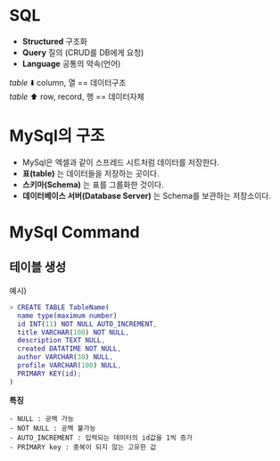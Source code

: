 # SQL

- __Structured__ 구조화
- __Query__ 질의 (CRUD를 DB에게 요청)
- __Language__ 공통의 약속(언어)  

*table* ⬇️ column, 열  == 데이터구조  
*table* ⬆️ row, record, 행 == 데이터자체


# MySql의 구조

- MySql은 엑셀과 같이 스프레드 시트처럼 데이터를 저장한다.
- __표(table)__ 는 데이터들을 저장하는 곳이다.
- __스키마(Schema)__ 는 표를 그룹화한 것이다. 
- __데이터베이스 서버(Database Server)__ 는 Schema를 보관하는 저장소이다.


# MySql Command

## 테이블 생성

예시) 
```m
> CREATE TABLE TableName(
  name type(maximum number)  
  id INT(11) NOT NULL AUTO_INCREMENT, 
  title VARCHAR(100) NOT NULL,
  description TEXT NULL,
  created DATATIME NOT NULL,
  author VARCHAR(30) NULL,
  profile VARCHAR(100) NULL,
  PRIMARY KEY(id);  
)  
```
  

__특징__
```
- NULL : 공백 가능
- NOT NULL : 공백 불가능
- AUTO_INCREMENT : 입력되는 데이터의 id값을 1씩 증가
- PRIMARY key : 중복이 되지 않는 고유한 값 
```
<br><br>

